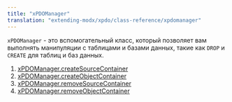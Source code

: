 ```yaml
---
title: "xPDOManager"
translation: "extending-modx/xpdo/class-reference/xpdomanager"
---
```


`xPDOManager` - это вспомогательный класс, который позволяет вам выполнять манипуляции с таблицами и базами данных, такие как `DROP` и `CREATE` для таблиц и баз данных.

1. [xPDOManager.createSourceContainer](extending-modx/xpdo/class-reference/xpdomanager/xpdomanager.createsourcecontainer)
2. [xPDOManager.createObjectContainer](extending-modx/xpdo/class-reference/xpdomanager/xpdomanager.createobjectcontainer)
3. [xPDOManager.removeSourceContainer](extending-modx/xpdo/class-reference/xpdomanager/xpdomanager.removesourcecontainer)
4. [xPDOManager.removeObjectContainer](extending-modx/xpdo/class-reference/xpdomanager/xpdomanager.removeobjectcontainer)
